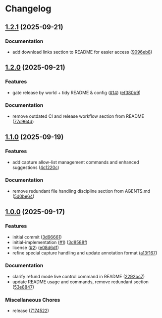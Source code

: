 # Changelog

## [1.2.1](https://github.com/stdNullPtr/Pokeball/compare/v1.2.0...v1.2.1) (2025-09-21)


### Documentation

* add download links section to README for easier access ([9096eb8](https://github.com/stdNullPtr/Pokeball/commit/9096eb88f524a78c059fdb9a4631d02574f85c6c))

## [1.2.0](https://github.com/stdNullPtr/Pokeball/compare/v1.1.0...v1.2.0) (2025-09-21)


### Features

* gate release by world + tidy README & config ([#14](https://github.com/stdNullPtr/Pokeball/issues/14)) ([ef380b9](https://github.com/stdNullPtr/Pokeball/commit/ef380b9d57cbc96566a5b6683837c22e39441995))


### Documentation

* remove outdated CI and release workflow section from README ([77c964d](https://github.com/stdNullPtr/Pokeball/commit/77c964db3efc286b999188ffb48201c6e67abf2e))

## [1.1.0](https://github.com/stdNullPtr/Pokeball/compare/v1.0.0...v1.1.0) (2025-09-19)


### Features

* add capture allow-list management commands and enhanced suggestions ([4c1220c](https://github.com/stdNullPtr/Pokeball/commit/4c1220ce86b756348dbddc054f26fa6057e53460))


### Documentation

* remove redundant file handling discipline section from AGENTS.md ([5d0be64](https://github.com/stdNullPtr/Pokeball/commit/5d0be64f47994e50439749f1f367b9ea7fbcea02))

## [1.0.0](https://github.com/stdNullPtr/Pokeball/releases/tag/v1.0.0) (2025-09-17)


### Features

* initial commit ([3d96661](https://github.com/stdNullPtr/Pokeball/commit/3d966610e13a03c2ff01f49754b397541c7ce355))
* initial-implementation ([#1](https://github.com/stdNullPtr/Pokeball/issues/1)) ([3d8588f](https://github.com/stdNullPtr/Pokeball/commit/3d8588f147e30f0f078cee958cbce88eea9f820b))
* license ([#2](https://github.com/stdNullPtr/Pokeball/issues/2)) ([e08d6d1](https://github.com/stdNullPtr/Pokeball/commit/e08d6d1c7f2a01b140fa1c3733484a421c3472da))
* refine special capture handling and update annotation format ([a13f167](https://github.com/stdNullPtr/Pokeball/commit/a13f16705a5afe5b2df2b63724d5977cc4bc884e))


### Documentation

* clarify refund mode live control command in README ([2292bc7](https://github.com/stdNullPtr/Pokeball/commit/2292bc7fcff85171cd0c27f7557affd49442fe0a))
* update README usage and commands, remove redundant section ([53e8847](https://github.com/stdNullPtr/Pokeball/commit/53e884747e586d3e96f497d247944320b7dfc2f0))


### Miscellaneous Chores

* release ([7174522](https://github.com/stdNullPtr/Pokeball/commit/71745224306c33edd196d83428c563b5819232f1))
